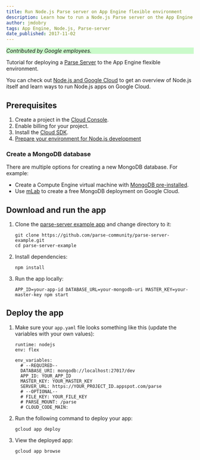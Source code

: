 ```yaml
---
title: Run Node.js Parse server on App Engine flexible environment
description: Learn how to run a Node.js Parse server on the App Engine flexible environment.
author: jmdobry
tags: App Engine, Node.js, Parse-server
date_published: 2017-11-02
---
```


<p style="background-color:#CAFACA;"><i>Contributed by Google employees.</i></p>

Tutorial for deploying a [Parse Server](https://github.com/ParsePlatform/parse-server/wiki/Parse-Server-Guide)
to the App Engine flexible environment.

You can check out [Node.js and Google Cloud][nodejs-gcp] to get an
overview of Node.js itself and learn ways to run Node.js apps on Google Cloud.

## Prerequisites

1. Create a project in the [Cloud Console](https://console.cloud.google.com/).
1. Enable billing for your project.
1. Install the [Cloud SDK](/sdk/).
1. [Prepare your environment for Node.js development][nodejs]

### Create a MongoDB database

There are multiple options for creating a new MongoDB database. For example:

- Create a Compute Engine virtual machine with [MongoDB pre-installed](/launcher/?q=mongodb).
- Use [mLab](https://mlab.com/google/) to create a free MongoDB deployment on Google Cloud.

## Download and run the app

1.  Clone the [parse-server example app](https://github.com/parse-community/parse-server-example) and change directory to it:

        git clone https://github.com/parse-community/parse-server-example.git
        cd parse-server-example

1.  Install dependencies:

        npm install

1.  Run the app locally:

        APP_ID=your-app-id DATABASE_URL=your-mongodb-uri MASTER_KEY=your-master-key npm start

## Deploy the app

1.  Make sure your `app.yaml` file looks something like this (update the
    variables with your own values):

        runtime: nodejs
        env: flex

        env_variables:
          # --REQUIRED--
          DATABASE_URI: mongodb://localhost:27017/dev
          APP_ID: YOUR_APP_ID
          MASTER_KEY: YOUR_MASTER_KEY
          SERVER_URL: https://YOUR_PROJECT_ID.appspot.com/parse
          # --OPTIONAL--
          # FILE_KEY: YOUR_FILE_KEY
          # PARSE_MOUNT: /parse
          # CLOUD_CODE_MAIN:

1.  Run the following command to deploy your app:

        gcloud app deploy

1.  View the deployed app:

        gcloud app browse

[nodejs-gcp]: running-nodejs-on-google-cloud
[nodejs]: /nodejs/docs/setup
